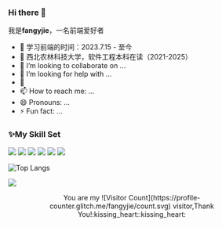 ### Hi there 👋

我是**fangyjie**，一名前端爱好者
- 🔭 学习前端的时间：2023.7.15 - 至今
- 🌱 西北农林科技大学，软件工程本科在读（2021-2025）
- 👯 I’m looking to collaborate on ...
- 🤔 I’m looking for help with ...
- 💬 
- 📫 How to reach me: ...
- 😄 Pronouns: ...
- ⚡ Fun fact: ...

### ✨My Skill Set

![](https://img.shields.io/badge/HTML5-E34F26?style=for-the-badge&logo=html5&logoColor=white)
![](https://img.shields.io/badge/CSS3-1572B6?style=for-the-badge&logo=css3&logoColor=white)
![](https://img.shields.io/badge/JavaScript-F7DF1E?style=for-the-badge&logo=javascript&logoColor=black)
![](https://img.shields.io/badge/Vue.js-35495E?style=for-the-badge&logo=vue.js&logoColor=4FC08D)
![](https://img.shields.io/badge/GitHub-100000?style=for-the-badge&logo=github&logoColor=white)
![](https://img.shields.io/badge/Java-ED8B00?style=for-the-badge&logo=openjdk&logoColor=white)

![Top Langs](https://github-readme-stats.vercel.app/api/top-langs/?username=fangyjie&layout=compact&theme=tokyonight)

![](https://github-readme-stats.vercel.app/api?username=fangyjie&show_icons=true&theme=tokyonight)

<p align="center">You are my ![Visitor Count](https://profile-counter.glitch.me/fangyjie/count.svg) visitor,Thank You!:kissing_heart::kissing_heart:</p>
